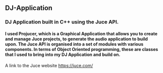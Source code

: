## DJ-Application
### DJ Application built in C++ using the Juce API.
#### I used Projucer, which is a Graphical Application that allows you to create and manage Juce projects, to generate the audio application to build upon. The Juce API is organised into a set of modules with various components. In terms of Object Oriented programming, these are classes that I used to bring into my DJ Application and build on. 

A link to the Juce website https://juce.com/


